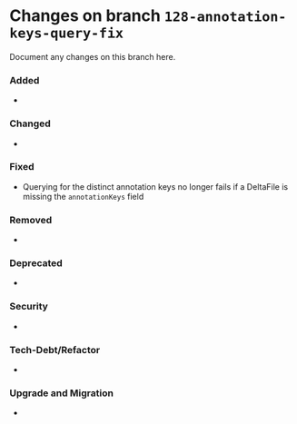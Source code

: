 # Changes on branch `128-annotation-keys-query-fix`
Document any changes on this branch here.
### Added
- 

### Changed
- 

### Fixed
- Querying for the distinct annotation keys no longer fails if a DeltaFile is missing the `annotationKeys` field

### Removed
- 

### Deprecated
- 

### Security
- 

### Tech-Debt/Refactor
- 

### Upgrade and Migration
- 
